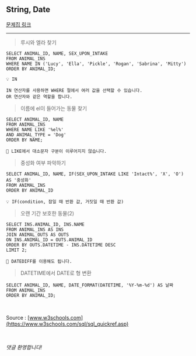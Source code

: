 <!-- [프로그래머스] SQL 고득점 Kit - String, Date 풀이 (MySQL) by 정석민 -->

String, Date
--
[문제집 링크](https://programmers.co.kr/learn/courses/30/parts/17047)

---

> 루시와 엘라 찾기

```
SELECT ANIMAL_ID, NAME, SEX_UPON_INTAKE
FROM ANIMAL_INS
WHERE NAME IN ('Lucy', 'Ella', 'Pickle', 'Rogan', 'Sabrina', 'Mitty')
ORDER BY ANIMAL_ID;
```

```
💡 IN

IN 연산자를 사용하면 WHERE 절에서 여러 값을 선택할 수 있습니다.
OR 연산자와 같은 역할을 합니다.
```

> 이름에 el이 들어가는 동물 찾기

```
SELECT ANIMAL_ID, NAME
FROM ANIMAL_INS
WHERE NAME LIKE '%el%'
AND ANIMAL_TYPE = 'Dog'
ORDER BY NAME;
```

```
📝 LIKE에서 대소문자 구분이 이루어지지 않습니다.
```

> 중성화 여부 파악하기

```
SELECT ANIMAL_ID, NAME, IF(SEX_UPON_INTAKE LIKE 'Intact%', 'X', 'O') AS '중성화'
FROM ANIMAL_INS
ORDER BY ANIMAL_ID
```

```
💡 IF(condition, 참일 때 반환 값, 거짓일 때 반환 값)
```

> 오랜 기간 보호한 동물(2)

```
SELECT INS.ANIMAL_ID, INS.NAME
FROM ANIMAL_INS AS INS
JOIN ANIMAL_OUTS AS OUTS
ON INS.ANIMAL_ID = OUTS.ANIMAL_ID
ORDER BY OUTS.DATETIME - INS.DATETIME DESC
LIMIT 2;
```

```
📝 DATEDIFF를 이용해도 됩니다.
```

> DATETIME에서 DATE로 형 변환

```
SELECT ANIMAL_ID, NAME, DATE_FORMAT(DATETIME, '%Y-%m-%d') AS 날짜
FROM ANIMAL_INS
ORDER BY ANIMAL_ID;
```

<br>

Source : [www.w3schools.com](https://www.w3schools.com/sql/sql_quickref.asp)

<br>

_댓글 환영합니다!_
